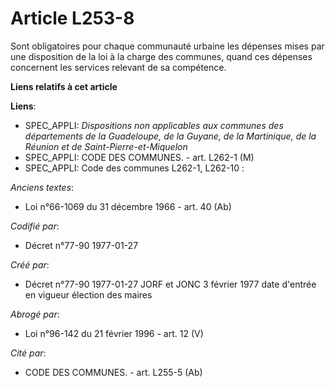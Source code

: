 # Article L253-8

Sont obligatoires    pour chaque communauté urbaine les dépenses mises par une disposition de la loi à la charge des
communes, quand ces dépenses concernent les services relevant de sa compétence.

**Liens relatifs à cet article**

**Liens**:

  - SPEC_APPLI: *Dispositions non applicables aux communes des départements de la Guadeloupe, de la Guyane, de la Martinique, de la Réunion et de Saint-Pierre-et-Miquelon*
  - SPEC_APPLI: CODE DES COMMUNES. - art. L262-1 (M)
  - SPEC_APPLI: Code des communes L262-1, L262-10 :

_Anciens textes_:

  - Loi n°66-1069 du 31 décembre 1966 - art. 40 (Ab)

_Codifié par_:

  - Décret n°77-90 1977-01-27

_Créé par_:

  - Décret n°77-90 1977-01-27 JORF et JONC 3 février 1977 date d'entrée en vigueur élection des maires

_Abrogé par_:

  - Loi n°96-142 du 21 février 1996 - art. 12 (V)

_Cité par_:

  - CODE DES COMMUNES. - art. L255-5 (Ab)
